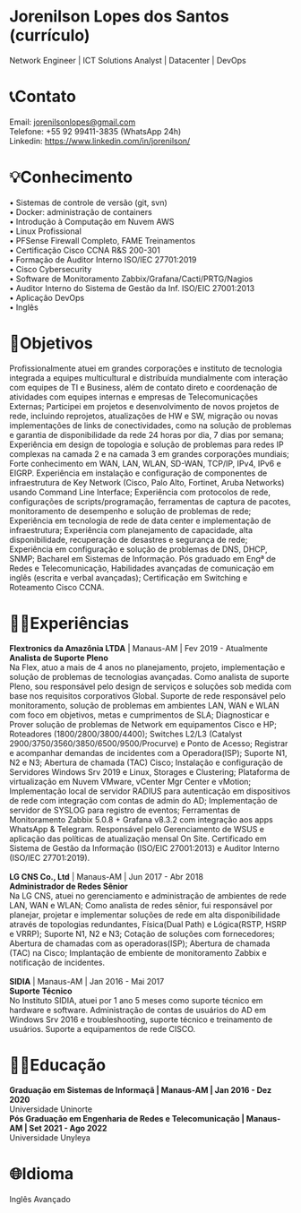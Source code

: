 # Jorenilson Lopes dos Santos (currículo)
Network Engineer | ICT Solutions Analyst | Datacenter | DevOps


# 📞Contato
Email: jorenilsonlopes@gmail.com
<br>Telefone: +55 92 99411-3835 (WhatsApp 24h)
<br>Linkedin: https://www.linkedin.com/in/jorenilson/

# 💡Conhecimento
• Sistemas de controle de versão (git, svn)
<br>• Docker: administração de containers
<br>• Introdução à Computação em Nuvem AWS
<br>• Linux Profissional
<br>• PFSense Firewall Completo, FAME Treinamentos
<br>• Certificação Cisco CCNA R&S 200-301
<br>• Formação de Auditor Interno ISO/IEC 27701:2019
<br>• Cisco Cybersecurity
<br>• Software de Monitoramento Zabbix/Grafana/Cacti/PRTG/Nagios
<br>• Auditor Interno do Sistema de Gestão da Inf. ISO/EIC 27001:2013
<br>• Aplicação DevOps
<br>• Inglês

# 🎯Objetivos
Profissionalmente atuei em grandes corporações e instituto de tecnologia integrada a equipes
multicultural e distribuída mundialmente com interação com equipes de TI e Business, além de contato
direto e coordenação de atividades com equipes internas e empresas de Telecomunicações Externas;
Participei em projetos e desenvolvimento de novos projetos de rede, incluindo reprojetos, atualizações
de HW e SW, migração ou novas implementações de links de conectividades, como na solução de
problemas e garantia de disponibilidade da rede 24 horas por dia, 7 dias por semana; Experiência em
design de topologia e solução de problemas para redes IP complexas na camada 2 e na camada 3 em
grandes corporações mundiais; Forte conhecimento em WAN, LAN, WLAN, SD-WAN, TCP/IP, IPv4, IPv6 e
EIGRP. Experiência em instalação e configuração de componentes de infraestrutura de Key Network
(Cisco, Palo Alto, Fortinet, Aruba Networks) usando Command Line Interface; Experiência com
protocolos de rede, configurações de scripts/programação, ferramentas de captura de pacotes,
monitoramento de desempenho e solução de problemas de rede; Experiência em tecnologia de rede de
data center e implementação de infraestrutura; Experiência com planejamento de capacidade, alta
disponibilidade, recuperação de desastres e segurança de rede; Experiência em configuração e solução
de problemas de DNS, DHCP, SNMP;
Bacharel em Sistemas de Informação. Pós graduado em Engª de Redes e Telecomunicação, Habilidades
avançadas de comunicação em inglês (escrita e verbal avançadas); Certificação em Switching e
Roteamento Cisco CCNA.

# 👴🏽Experiências
<b>Flextronics da Amazônia LTDA</b> | Manaus-AM | Fev 2019 - Atualmente
<br><b>Analista de Suporte Pleno</b>
<br>Na Flex, atuo a mais de 4 anos no planejamento, projeto, implementação e solução de problemas de
tecnologias avançadas. Como analista de suporte Pleno, sou responsável pelo design de serviços e
soluções sob medida com base nos requisitos corporativos Global. Suporte de rede responsável pelo
monitoramento, solução de problemas em ambientes LAN, WAN e WLAN com foco em objetivos, metas
e cumprimentos de SLA; Diagnosticar e Prover solução de problemas de Network em equipamentos
Cisco e HP; Roteadores (1800/2800/3800/4400); Switches L2/L3 (Catalyst
2900/3750/3560/3850/6500/9500/Procurve) e Ponto de Acesso; Registrar e acompanhar demandas
de incidentes com a Operadora(ISP); Suporte N1, N2 e N3; Abertura de chamada (TAC) Cisco; Instalação
e configuração de Servidores Windows Srv 2019 e Linux, Storages e Clustering; Plataforma de
virtualização em Nuvem VMware, vCenter Mgr Center e vMotion; Implementação local de servidor
RADIUS para autenticação em dispositivos de rede com integração com contas de admin do AD;
Implementação de servidor de SYSLOG para registro de eventos; Ferramentas de Monitoramento
Zabbix 5.0.8 + Grafana v8.3.2 com integração aos apps WhatsApp & Telegram. Responsável pelo
Gerenciamento de WSUS e aplicação das políticas de atualização mensal On Site.
Certificado em Sistema de Gestão da Informação (ISO/EIC 27001:2013) e Auditor Interno (ISO/IEC
27701:2019).
<br>
<br>
<b>LG CNS Co., Ltd</b> | Manaus-AM | Jun 2017 - Abr 2018
<br><b>Administrador de Redes Sênior</b>
<br>Na LG CNS, atuei no gerenciamento e administração de ambientes de rede LAN, WAN e WLAN; Como
analista de redes sênior, fui responsável por planejar, projetar e implementar soluções de rede em alta
disponibilidade através de topologias redundantes, Física(Dual Path) e Lógica(RSTP, HSRP e VRRP);
Suporte N1, N2 e N3; Cotação de soluções com fornecedores; Abertura de chamadas com as
operadoras(ISP); Abertura de chamada (TAC) na Cisco;
Implantação de embiente de monitoramento Zabbix e notificação de incidentes.
<br>
<br>
<b>SIDIA</b> | Manaus-AM | Jan 2016 - Mai 2017
<br><b>Suporte Técnico</b>
<br>No Instituto SIDIA, atuei por 1 ano 5 meses como suporte técnico em hardware e software.
Administração de contas de usuários do AD em Windows Srv 2016 e troubleshooting, suporte técnico e
treinamento de usuários. Suporte a equipamentos de rede CISCO.

# ✍🏼Educação
<b>Graduação em Sistemas de Informaçã | Manaus-AM | Jan 2016 - Dez 2020</b>
<br>Universidade Uninorte
<br><b>Pós Graduação em Engenharia de Redes e Telecomunicação | Manaus-AM | Set 2021 - Ago 2022</b>
<br>Universidade Unyleya

# 🌐Idioma
Inglês Avançado



